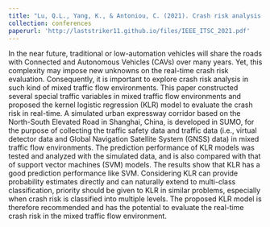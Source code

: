 ```yaml
---
title: "Lu, Q.L., Yang, K., & Antoniou, C. (2021). Crash risk analysis for the mixed traffic flow with human-driven and connected and autonomous vehicles. In 24th IEEE International Conference on Intelligent Transportation Systems (ITSC)."
collection: conferences
paperurl: 'http://laststriker11.github.io/files/IEEE_ITSC_2021.pdf'
---
```

In the near future, traditional or low-automation vehicles will share the roads with Connected and Autonomous Vehicles (CAVs) over many years. Yet, this complexity may impose new unknowns on the real-time crash risk evaluation. Consequently, it is important to explore crash risk analysis in such kind of mixed traffic flow environments. This paper constructed several special traffic variables in mixed traffic flow environments and proposed the kernel logistic regression (KLR) model to evaluate the crash risk in real-time. A simulated urban expressway corridor based on the North-South Elevated Road in Shanghai, China, is developed in SUMO, for the purpose of collecting the traffic safety data and traffic data (i.e., virtual detector data and Global Navigation Satellite System (GNSS) data) in mixed traffic flow environments. The prediction performance of KLR models was tested and analyzed with the simulated data, and is also compared with that of support vector machines (SVM) models. The results show that KLR has a good prediction performance like SVM. Considering KLR can provide probability estimates directly and can naturally extend to multi-class classification, priority should be given to KLR in similar problems, especially when crash risk is classified into multiple levels. The proposed KLR model is therefore recommended and has the potential to evaluate the real-time crash risk in the mixed traffic flow environment.


